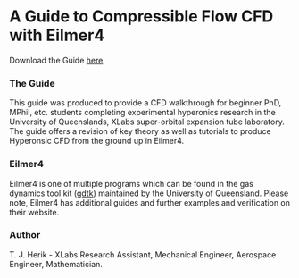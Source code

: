 # A Guide to Compressible Flow CFD with Eilmer4
Download the Guide [here]()

### The Guide
This guide was produced to provide a CFD walkthrough for beginner PhD, MPhil, etc. students completing experimental hyperonics research in the University of Queenslands, XLabs super-orbital expansion tube laboratory. The guide offers a revision of key theory as well as tutorials to produce Hyperonsic CFD from the ground up in Eilmer4.

### Eilmer4
Eilmer4 is one of multiple programs which can be found in the gas dynamics tool kit ([gdtk](https://gdtk.uqcloud.net/)) maintained by the University of Queensland. Please note, Eilmer4 has additional guides and further examples and verification on their website.

### Author
T. J. Herik - XLabs Research Assistant, Mechanical Engineer, Aerospace Engineer, Mathematician.
